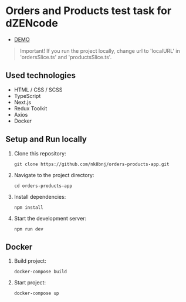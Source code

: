 # Orders and Products test task for dZENcode

- [DEMO](https://orders-products-app.vercel.app/)

> Important! If you run the project locally, change url to 'localURL' in 'ordersSlice.ts' and 'productsSlice.ts'.

## Used technologies

- HTML / CSS / SCSS
- TypeScript
- Next.js
- Redux Toolkit
- Axios
- Docker

## Setup and Run locally

1. Clone this repository:

    ```
    git clone https://github.com/nk8bnj/orders-products-app.git
    ```

2. Navigate to the project directory:

    ```
    cd orders-products-app
    ```

3. Install dependencies:

    ```
    npm install
    ```

4. Start the development server:

    ```
    npm run dev
    ```

## Docker

1. Build project:

    ```
    docker-compose build
    ```
2. Start project:

    ```
    docker-compose up
    ```
